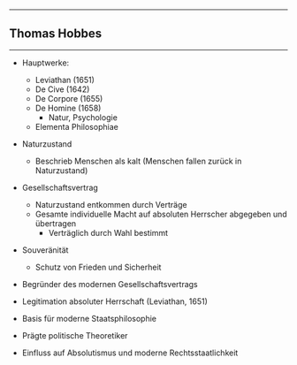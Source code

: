 # 
___

## Thomas Hobbes
___
- Hauptwerke:
	- Leviathan (1651)
	- De Cive (1642)
	- De Corpore (1655)
	- De Homine (1658)
		- Natur, Psychologie
	- Elementa Philosophiae

- Naturzustand
	- Beschrieb Menschen als kalt (Menschen fallen zurück in Naturzustand)
- Gesellschaftsvertrag
	- Naturzustand entkommen durch Verträge
	- Gesamte individuelle Macht auf absoluten Herrscher abgegeben und übertragen
		- Verträglich durch Wahl bestimmt
- Souveränität
	- Schutz von Frieden und Sicherheit

- Begründer des modernen Gesellschaftsvertrags
- Legitimation absoluter Herrschaft (Leviathan, 1651)
- Basis für moderne Staatsphilosophie
- Prägte politische Theoretiker
- Einfluss auf Absolutismus und moderne Rechtsstaatlichkeit

